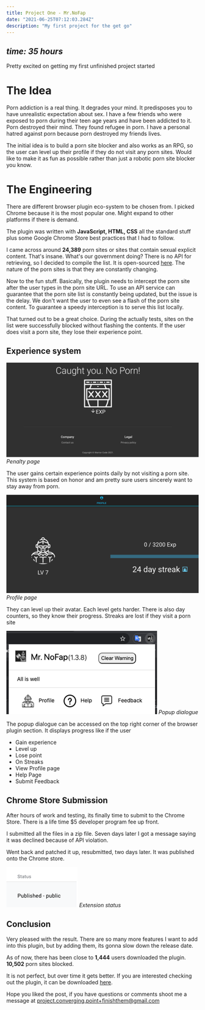 ```yaml
---
title: Project One - Mr.NoFap
date: "2021-06-25T07:12:03.284Z"
description: "My first project for the get go"
---
```


*time: 35 hours*
-------------


Pretty excited on getting my first unfinished project started

The Idea
====================
Porn addiction is a real thing.  It degrades your mind.  It predisposes you to have unrealistic expectation about sex. I have a few friends who were exposed to porn during their teen age years and have been addicted to it.  Porn destroyed their mind.  They found refugee in porn.  I have a personal hatred against porn because porn destroyed my friends lives.    

The initial idea is to build a porn site blocker and also works as an RPG, so the user can level up their profile if they do not visit any porn sites.  Would like to make it as fun as possible rather than just a robotic porn site blocker you know.

The Engineering
====================

There are different browser plugin eco-system to be chosen from.  I picked Chrome because it is the most popular one.  Might expand to other platforms if there is demand.

The plugin was written with **JavaScript, HTML, CSS** all the standard stuff plus some Google Chrome Store best practices that I had to follow.

I came across around **24,389** porn sites or sites that contain sexual explicit content. That's insane.  What's our government doing?  There is no API for retrieving, so I decided to compile the list.  It is open-sourced [here](https://github.com/Gyokuro-cha/landmine).  The nature of the porn sites is that they are constantly changing.

Now to the fun stuff.  Basically, the plugin needs to intercept the porn site after the user types in the porn site URL.  To use an API service can guarantee that the porn site list is constantly being updated, but the issue is the delay.  We don't want the user to even see a flash of the porn site content.  To guarantee a speedy interception is to serve this list locally.

That turned out to be a great choice.  During the actually tests, sites on the list were successfully blocked without flashing the contents.  If the user does visit a porn site, they lose their experience point.


## Experience system ##

![Penalty page](./penalty_page.png "Optional title")
*Penalty page*

The user gains certain experience points daily by not visiting a porn site.  This system is based on honor and am pretty sure users sincerely want to stay away from porn.  

![Profile page](./profile.png "profile")
*Profile page*

They can level up their avatar.  Each level gets harder.  There is also day counters, so they know their progress.  Streaks are lost if they visit a porn site

![Popup dialogue](./popup.png "popup")
*Popup dialogue*

The popup dialogue can be accessed on the top right corner of the browser plugin section.  It displays progress like if the user

* Gain experience
* Level up
* Lose point
* On Streaks
* View Profile page
* Help Page
* Submit Feedback


## Chrome Store Submission ##

After hours of work and testing, its finally time to submit to the Chrome Store.  There is a life time $5 developer program fee up front.

I submitted all the files in a zip file.  Seven days later I got a message saying it was declined because of API violation.

Went back and patched it up, resubmitted, two days later.  It was published onto the Chrome store.


![Extension status](./extension_status.png "extension stsus")
*Extension status*


## Conclusion ##

Very pleased with the result.  There are so many more features I want to add into this plugin, but by adding them, its gonna slow down the release date.

As of now, there has been close to **1,444** users downloaded the plugin.  **10,502** porn sites blocked.

It is not perfect, but over time it gets better.  If you are interested checking out the plugin, it can be downloaded [here](https://chrome.google.com/webstore/detail/mrnofap-block-porn-sites/cpigeaemojebhijbmencldogableknlf).



Hope you liked the post, if you have questions or comments shoot me a message at <project.converging.point+finishthem@gmail.com>
 



